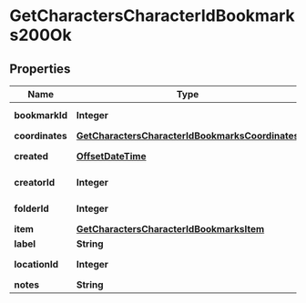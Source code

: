 
# GetCharactersCharacterIdBookmarks200Ok

## Properties
Name | Type | Description | Notes
------------ | ------------- | ------------- | -------------
**bookmarkId** | **Integer** | bookmark_id integer | 
**coordinates** | [**GetCharactersCharacterIdBookmarksCoordinates**](GetCharactersCharacterIdBookmarksCoordinates.md) |  |  [optional]
**created** | [**OffsetDateTime**](OffsetDateTime.md) | created string | 
**creatorId** | **Integer** | creator_id integer | 
**folderId** | **Integer** | folder_id integer |  [optional]
**item** | [**GetCharactersCharacterIdBookmarksItem**](GetCharactersCharacterIdBookmarksItem.md) |  |  [optional]
**label** | **String** | label string | 
**locationId** | **Integer** | location_id integer | 
**notes** | **String** | notes string | 



